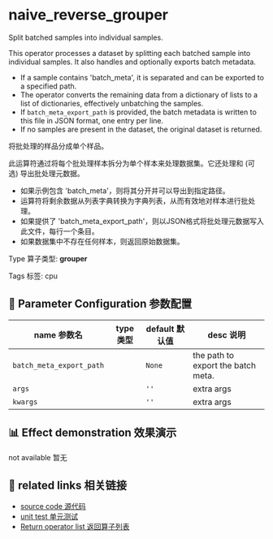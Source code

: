 # naive_reverse_grouper

Split batched samples into individual samples.

This operator processes a dataset by splitting each batched sample into individual samples. It also handles and optionally exports batch metadata.
- If a sample contains 'batch_meta', it is separated and can be exported to a specified path.
- The operator converts the remaining data from a dictionary of lists to a list of dictionaries, effectively unbatching the samples.
- If `batch_meta_export_path` is provided, the batch metadata is written to this file in JSON format, one entry per line.
- If no samples are present in the dataset, the original dataset is returned.

将批处理的样品分成单个样品。

此运算符通过将每个批处理样本拆分为单个样本来处理数据集。它还处理和 (可选) 导出批处理元数据。
- 如果示例包含 'batch_meta'，则将其分开并可以导出到指定路径。
- 运算符将剩余数据从列表字典转换为字典列表，从而有效地对样本进行批处理。
- 如果提供了 'batch_meta_export_path'，则以JSON格式将批处理元数据写入此文件，每行一个条目。
- 如果数据集中不存在任何样本，则返回原始数据集。

Type 算子类型: **grouper**

Tags 标签: cpu

## 🔧 Parameter Configuration 参数配置
| name 参数名 | type 类型 | default 默认值 | desc 说明 |
|--------|------|--------|------|
| `batch_meta_export_path` |  | `None` | the path to export the batch meta. |
| `args` |  | `''` | extra args |
| `kwargs` |  | `''` | extra args |

## 📊 Effect demonstration 效果演示
not available 暂无

## 🔗 related links 相关链接
- [source code 源代码](../../../data_juicer/ops/grouper/naive_reverse_grouper.py)
- [unit test 单元测试](../../../tests/ops/grouper/test_naive_reverse_grouper.py)
- [Return operator list 返回算子列表](../../Operators.md)
